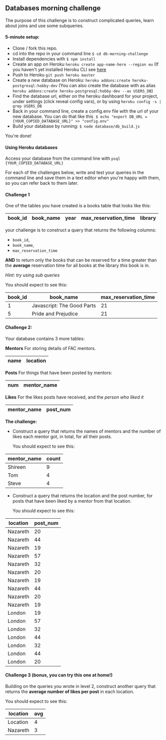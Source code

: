## Databases morning challenge

The purpose of this challenge is to construct complicated queries, learn about joins and use some subqueries.

#### 5-minute setup:
- Clone / fork this repo.
- cd into the repo in your command line `$ cd db-morning-challenge`
- Install dependencies with `$ npm install`
- Create an app on Heroku `heroku create app-name-here --region eu` (If you haven't yet installed Heroku CLI see [here](https://devcenter.heroku.com/articles/heroku-cli)
- Push to Heroku `git push heroku master`
- Create a new database on Heroku: `heroku addons:create heroku-postgresql:hobby-dev`
(You can also create the database with as alias `heroku addons:create heroku-postgresql:hobby-dev --as USERS_DB`)
- Find the database url, either on the heroku dashboard for your project, under settings (click reveal config vars), or by using `heroku config -s | grep USERS_DB`
- Back in your command line, create a config.env file with the url of your new database. You can do that like this
  `$ echo "export DB_URL = {YOUR_COPIED_DATABASE_URL}" >> "config.env"`
- Build your database by running: `$ node database/db_build.js`

You're done!

#### Using Heroku databases

Access your database from the command line with `psql {YOUR_COPIED_DATABASE_URL}`

For each of the challenges below, write and test your queries in the command line and save them in a text editor when you're happy with them, so you can refer back to them later.

#### Challenge 1

One of the tables you have created is a books table that looks like this:

| book_id | book_name | year | max_reservation_time | library |
| ------- | --------- | ---- | -------------------- | ------- |

your challenge is to construct a query that returns the following columns:
* `book_id`,
* `book_name`,
* `max_reservation_time`

**AND** to return only the books that can be reserved for a time greater than the **average** reservation time for all books at the library *this* book is in.

*Hint: try using sub queries*

You should expect to see this:

| book_id | book_name                                | max_reservation_time |
|---------|------------------------------------------|----------------------|
| 1       | Javascript: The Good Parts               | 21                   |
| 5       | Pride and Prejudice                      | 21                   |


#### Challenge 2:

Your database contains 3 more tables:

**Mentors**
For storing details of FAC mentors.

| name | location |
| ---- |--------- |

**Posts**
For things that have been posted by mentors:

| num | mentor_name |
| --- |------------ |

**Likes**
For the likes posts have received, and the *person who liked it*

| mentor_name | post_num |
| ----------- |--------- |

**The challenge:**
- Construct a query that returns the names of mentors and the number of likes each mentor got, in total, for all their posts.

  You should expect to see this:

| mentor_name | count |
|-------------|-------|
| Shireen     | 9     |
| Tom         | 4     |
| Steve       | 4     |

- Construct a query that returns the location and the post number, for posts that
  have been liked by a mentor from that location.

  You should expect to see this:

| location | post_num |
|----------|----------|
| Nazareth | 20       |
| Nazareth | 44       |
| Nazareth | 19       |
| Nazareth | 57       |
| Nazareth | 32       |
| Nazareth | 20       |
| Nazareth | 19       |
| Nazareth | 44       |
| Nazareth | 20       |
| Nazareth | 19       |
| London   | 19       |
| London   | 57       |
| London   | 32       |
| London   | 44       |
| London   | 32       |
| London   | 44       |
| London   | 20       |

#### Challenge 3 (bonus, you can try this one at home!)

Building on the queries you wrote in level 2, construct another query that returns the **average number of likes per post** in each location.

You should expect to see this:

| location | avg |
|----------|-----|
| Location | 4   |
| Nazareth | 3   |
